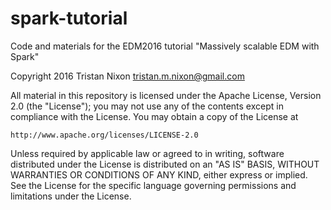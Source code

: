 # spark-tutorial
Code and materials for the EDM2016 tutorial "Massively scalable EDM with Spark"

Copyright 2016 Tristan Nixon <tristan.m.nixon@gmail.com>

All material in this repository is licensed under the Apache License, 
Version 2.0 (the "License"); you may not use any of the contents except in 
compliance with the License. You may obtain a copy of the License at

    http://www.apache.org/licenses/LICENSE-2.0

Unless required by applicable law or agreed to in writing, software
distributed under the License is distributed on an "AS IS" BASIS,
WITHOUT WARRANTIES OR CONDITIONS OF ANY KIND, either express or implied.
See the License for the specific language governing permissions and
limitations under the License.